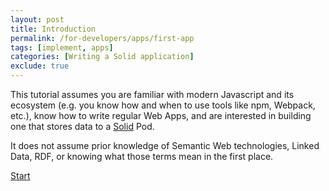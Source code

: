 ```yaml
---
layout: post
title: Introduction
permalink: /for-developers/apps/first-app
tags: [implement, apps]
categories: [Writing a Solid application]
exclude: true
---
```


This tutorial assumes you are familiar with modern Javascript and its ecosystem (e.g. you know how
and when to use tools like npm, Webpack, etc.), know how to write regular Web Apps, and are
interested in building one that stores data to a [Solid](https://solidproject.org/) Pod.

It does not assume prior knowledge of Semantic Web technologies, Linked Data, RDF, or knowing what
those terms mean in the first place.

[Start]({{site.baseUrl}}/for-developers/apps/first-app/1-authentication)

